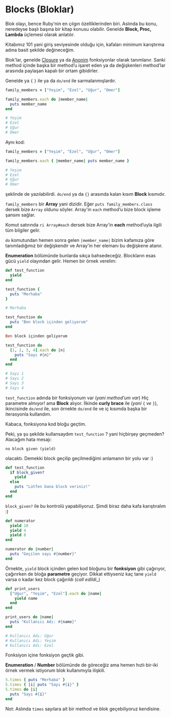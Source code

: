 # Blocks (Bloklar)

Blok olayı, bence Ruby'nin en çılgın özelliklerinden biri. Aslında bu konu, neredeyse başlı başına bir kitap konusu olabilir. Genelde **Block, Proc, Lambda** üçlemesi olarak anlatılır.

Kitabımız 101 yani giriş seviyesinde olduğu için, kafaları minimum karıştırma adına basit şekilde değineceğim.

Blok'lar, genelde [Closure](http://en.wikipedia.org/wiki/Closure_(computer_programming)) ya da [Anonim](http://en.wikipedia.org/wiki/Anonymous_function) fonksiyonlar olarak tanımlanır. Sanki method içinde başka bir method’u işaret eden ya da değişkenleri method’lar arasında paylaşan kapalı bir ortam gibidirler.

Genelde ya `{` `}` ile ya da `do/end` ile sarmalanmışlardır.

```ruby
family_members = ["Yeşim", "Ezel", "Uğur", "Ömer"]

family_members.each do |member_name|
  puts member_name
end

# Yeşim
# Ezel
# Uğur
# Ömer
```

Aynı kod:

```ruby
family_members = ["Yeşim", "Ezel", "Uğur", "Ömer"]

family_members.each { |member_name| puts member_name }

# Yeşim
# Ezel
# Uğur
# Ömer
```

şeklinde de yazılabilirdi. `do/end` ya da `{}` arasında kalan kısım **Block** kısmıdır.

`family_members` bir **Array** yani dizidir. Eğer `puts family_members.class` dersek bize `Array` oldunu söyler. Array'in `each` method’u bize block işleme şansını sağlar.

Komut satırında `ri Array#each` dersek bize Array'in **each** method’uyla ilgili tüm bilgiler gelir.

`do` komutundan hemen sonra gelen `|member_name|` bizim kafamıza göre tanımladığımız bir değişkendir ve Array'in her elemanı bu değişkene atanır.

**Enumeration** bölümünde bunlarda sıkça bahsedeceğiz. Blockların esas gücü `yield` olayından gelir. Hemen bir örnek verelim:

```ruby
def test_function
  yield
end

test_function {
  puts "Merhaba"
}

# Merhaba

test_function do
  puts "Ben block içinden geliyorum"
end

Ben block içinden geliyorum

test_function do
  [1, 2, 3, 4].each do |n|
    puts "Sayı #{n}"
  end
end

# Sayı 1
# Sayı 2
# Sayı 3
# Sayı 4
```
`test_function` adında bir fonksiyonum var (_yani method’um var_) Hiç parametre almıyor! ama **Block** alıyor. İlkinde **curly brace** ile (_yani_ `{` _ve_ `}`), ikincisinde `do/end` ile, son örnekte `do/end` ile ve iç kısımda başka bir iterasyonla kullandım.

Kabaca, fonksiyona kod bloğu geçtim.

Peki, ya şu şekilde kullansaydım `test_function` ? yani hiçbirşey geçmeden? Alacağım hata mesajı:

    no block given (yield)

olacaktı. Demekki block geçilip geçilmediğimi anlamanın bir yolu var :)

```ruby
def test_function
  if block_given?
    yield
  else
    puts "Lütfen bana block veriniz!"
  end
end
```

`block_given?` ile bu kontrolü yapabiliyoruz. Şimdi biraz daha kafa karıştıralım :)

```ruby
def numerator
  yield 10
  yield 4
  yield 8
end

numerator do |number|
  puts "Geçilen sayı #{number}"
end
```

Örnekte, `yield` block içinden gelen kod bloğunu bir **fonksiyon** gibi çağırıyor, çağırırken de bloğa **parametre** geçiyor. Dikkat ettiyseniz kaç tane `yield` varsa o kadar kez block çağırıldı (_call edildi__)

```ruby
def print_users
  ["Uğur", "Yeşim", "Ezel"].each do |name|
    yield name
  end
end

print_users do |name|
  puts "Kullanıcı Adı: #{name}"
end

# Kullanıcı Adı: Uğur
# Kullanıcı Adı: Yeşim
# Kullanıcı Adı: Ezel
```

Fonksiyon içine fonksiyon geçtik gibi.

**Enumeration** / **Number** bölümünde de göreceğiz ama hemen hızlı bir-iki örnek vermek istiyorum blok kullanımıyla ilişkili.

```ruby
5.times { puts "Merhaba" }
5.times { |i| puts "Sayı #{i}" }
5.times do |i|
  puts "Sayı #{i}"
end
```

Not: Aslında `times` sayılara ait bir method ve blok geçebiliyoruz kendisine.
